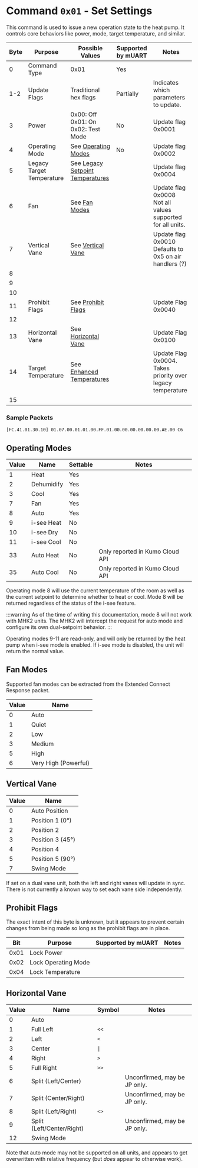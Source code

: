 # Command `0x01` - Set Settings

This command is used to issue a new operation state to the heat pump. It controls core behaviors like power, mode,
target temperature, and similar.

| Byte | Purpose                   | Possible Values                                 | Supported by mUART | Notes                                                          |
|------|---------------------------|-------------------------------------------------|--------------------|----------------------------------------------------------------|
| 0    | Command Type              | 0x01                                            | Yes                |
| 1-2  | Update Flags              | Traditional hex flags                           | Partially          | Indicates which parameters to update.                          |
| 3    | Power                     | 0x00: Off<br/>0x01: On<br/>0x02: Test Mode      | No                 | Update flag 0x0001                                             |
| 4    | Operating Mode            | See [Operating Modes](#operating-modes)         | No                 | Update flag 0x0002                                             |
| 5    | Legacy Target Temperature | See [Legacy Setpoint Temperatures][legacy-temp] |                    | Update flag 0x0004                                             |
| 6    | Fan                       | See [Fan Modes](#fan-modes)                     |                    | Update flag 0x0008<br/>Not all values supported for all units. |
| 7    | Vertical Vane             | See [Vertical Vane](#vertical-vane)             |                    | Update flag 0x0010<br/>Defaults to 0x5 on air handlers (?)     |
| 8    |
| 9    |
| 10   |
| 11   | Prohibit Flags            | See [Prohibit Flags](#prohibit-flags)           |                    | Update Flag 0x0040                                             |
| 12   |
| 13   | Horizontal Vane           | See [Horizontal Vane](#horizontal-vane)         |                    | Update Flag 0x0100                                             |
| 14   | Target Temperature        | See [Enhanced Temperatures][enhanced-temp]      |                    | Update Flag 0x0004.<br/>Takes priority over legacy temperature |
| 15   |

[legacy-temp]: ../data-types/temperature-units.md#legacy-setpoint-temperatures
[enhanced-temp]: ../data-types/temperature-units.md#enhanced-temperatures

### Sample Packets

```
[FC.41.01.30.10] 01.07.00.01.01.00.FF.01.00.00.00.00.00.00.AE.00 C6
```

## Operating Modes

| Value | Name       | Settable | Notes                           |
|-------|------------|----------|---------------------------------|
| 1     | Heat       | Yes      |                                 |
| 2     | Dehumidify | Yes      |                                 |
| 3     | Cool       | Yes      |                                 |
| 7     | Fan        | Yes      |                                 |
| 8     | Auto       | Yes      |                                 |
| 9     | i-see Heat | No       |                                 |
| 10    | i-see Dry  | No       |                                 |
| 11    | i-see Cool | No       |                                 |
| 33    | Auto Heat  | No       | Only reported in Kumo Cloud API |
| 35    | Auto Cool  | No       | Only reported in Kumo Cloud API |

Operating mode 8 will use the current temperature of the room as well as the current setpoint to determine whether to
heat or cool. Mode 8 will be returned regardless of the status of the i-see feature.

:::warning
As of the time of writing this documentation, mode 8 will not work with MHK2 units. The MHK2 will intercept the request
for auto mode and configure its own dual-setpoint behavior.
:::

Operating modes 9-11 are read-only, and will only be returned by the heat pump when i-see mode is enabled. If i-see mode
is disabled, the unit will return the normal value.

## Fan Modes

Supported fan modes can be extracted from the Extended Connect Response packet.

| Value | Name                 |
|-------|----------------------|
| 0     | Auto                 |
| 1     | Quiet                |
| 2     | Low                  |
| 3     | Medium               |
| 5     | High                 |
| 6     | Very High (Powerful) |

## Vertical Vane

| Value | Name             |
|-------|------------------|
| 0     | Auto Position    |
| 1     | Position 1 (0°)  |
| 2     | Position 2       |
| 3     | Position 3 (45°) |
| 4     | Position 4       |
| 5     | Position 5 (90°) |
| 7     | Swing Mode       |

If set on a dual vane unit, both the left and right vanes will update in sync. There is not currently a known way to
set each vane side independently.

## Prohibit Flags

The exact intent of this byte is unknown, but it appears to prevent certain changes from being made so long as the
prohibit flags are in place.

| Bit  | Purpose             | Supported by mUART | Notes |
|------|---------------------|--------------------|-------|
| 0x01 | Lock Power          |                    |       |
| 0x02 | Lock Operating Mode |                    |       |
| 0x04 | Lock Temperature    |                    |       |

## Horizontal Vane

| Value | Name                      | Symbol | Notes                        |
|-------|---------------------------|--------|------------------------------|
| 0     | Auto                      |        |                              |
| 1     | Full Left                 | `<<`   |                              |
| 2     | Left                      | `<`    |                              |
| 3     | Center                    | `\|`   |                              |
| 4     | Right                     | `>`    |                              |
| 5     | Full Right                | `>>`   |                              |
| 6     | Split (Left/Center)       |        | Unconfirmed, may be JP only. |
| 7     | Split (Center/Right)      |        | Unconfirmed, may be JP only. |
| 8     | Split (Left/Right)        | `<>`   |                              |
| 9     | Split (Left/Center/Right) |        | Unconfirmed, may be JP only. |
| 12    | Swing Mode                |        |                              |

Note that auto mode may not be supported on all units, and appears to get overwritten with relative frequency (but 
*does* appear to otherwise work).
